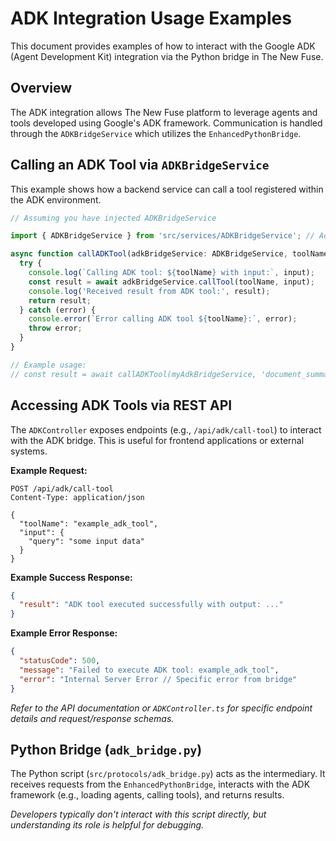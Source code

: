 # ADK Integration Usage Examples

This document provides examples of how to interact with the Google ADK (Agent Development Kit) integration via the Python bridge in The New Fuse.

## Overview

The ADK integration allows The New Fuse platform to leverage agents and tools developed using Google's ADK framework. Communication is handled through the `ADKBridgeService` which utilizes the `EnhancedPythonBridge`.

## Calling an ADK Tool via `ADKBridgeService`

This example shows how a backend service can call a tool registered within the ADK environment.

```typescript
// Assuming you have injected ADKBridgeService

import { ADKBridgeService } from 'src/services/ADKBridgeService'; // Adjust import path

async function callADKTool(adkBridgeService: ADKBridgeService, toolName: string, input: any) {
  try {
    console.log(`Calling ADK tool: ${toolName} with input:`, input);
    const result = await adkBridgeService.callTool(toolName, input);
    console.log('Received result from ADK tool:', result);
    return result;
  } catch (error) {
    console.error(`Error calling ADK tool ${toolName}:`, error);
    throw error;
  }
}

// Example usage:
// const result = await callADKTool(myAdkBridgeService, 'document_summarizer', { documentUrl: '...' });
```

## Accessing ADK Tools via REST API

The `ADKController` exposes endpoints (e.g., `/api/adk/call-tool`) to interact with the ADK bridge. This is useful for frontend applications or external systems.

**Example Request:**

```http
POST /api/adk/call-tool
Content-Type: application/json

{
  "toolName": "example_adk_tool",
  "input": {
    "query": "some input data"
  }
}
```

**Example Success Response:**

```json
{
  "result": "ADK tool executed successfully with output: ..."
}
```

**Example Error Response:**

```json
{
  "statusCode": 500,
  "message": "Failed to execute ADK tool: example_adk_tool",
  "error": "Internal Server Error // Specific error from bridge"
}
```

*Refer to the API documentation or `ADKController.ts` for specific endpoint details and request/response schemas.*

## Python Bridge (`adk_bridge.py`)

The Python script (`src/protocols/adk_bridge.py`) acts as the intermediary. It receives requests from the `EnhancedPythonBridge`, interacts with the ADK framework (e.g., loading agents, calling tools), and returns results.

*Developers typically don't interact with this script directly, but understanding its role is helpful for debugging.*
